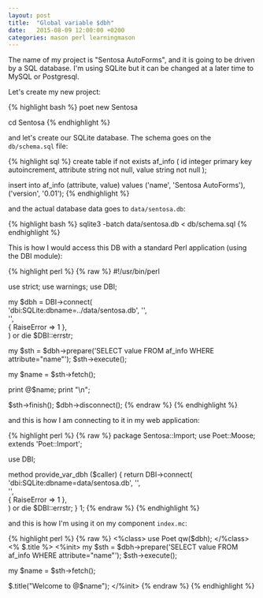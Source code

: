 ```yaml
---
layout: post
title:  "Global variable $dbh"
date:   2015-08-09 12:00:00 +0200
categories: mason perl learningmason
---
```

The name of my project is "Sentosa AutoForms", and it is going to be driven by a SQL database.
I'm using SQLite but it can be changed at a later time to MySQL or Postgresql.

Let's create my new project:

{% highlight bash %}
poet new Sentosa

cd Sentosa
{% endhighlight %}

and let's create our SQLite database. The schema goes on the <code>db/schema.sql</code> file:

{% highlight sql %}
create table if not exists af_info (
      id integer primary key autoincrement,
      attribute string not null,
      value string not null
    );

insert into af_info (attribute, value) values
('name', 'Sentosa AutoForms'),
('version', '0.01');
{% endhighlight %}

and the actual database data goes to `data/sentosa.db`:

{% highlight bash %}
sqlite3 -batch data/sentosa.db < db/schema.sql
{% endhighlight %}

This is how I would access this DB with a standard Perl application (using the DBI module):

{% highlight perl %}
{% raw %}
#!/usr/bin/perl

use strict;
use warnings;
use DBI;

my $dbh = DBI->connect(          
    'dbi:SQLite:dbname=../data/sentosa.db',
    '',                          
    '',                          
    { RaiseError => 1 },         
) or die $DBI::errstr;

my $sth = $dbh->prepare('SELECT value FROM af_info WHERE attribute="name"');
$sth->execute();

my $name = $sth->fetch();

print @$name;
print "\n";

$sth->finish();
$dbh->disconnect();
{% endraw %}
{% endhighlight %}

and this is how I am connecting to it in my web application:

{% highlight perl %}
{% raw %}
package Sentosa::Import;
use Poet::Moose;
extends 'Poet::Import';

use DBI;
 
method provide_var_dbh ($caller) {
  return DBI->connect(          
    'dbi:SQLite:dbname=data/sentosa.db',
    '',                          
    '',                          
    { RaiseError => 1 },         
  ) or die $DBI::errstr;
}
1;
{% endraw %}
{% endhighlight %}

and this is how I'm using it on my component `index.mc`:

{% highlight perl %}
{% raw %}
<%class>
use Poet qw($dbh);
</%class>
<% $.title %>
<%init>
my $sth = $dbh->prepare('SELECT value FROM af_info WHERE attribute="name"');
$sth->execute();

my $name = $sth->fetch();

$.title("Welcome to @$name");
</%init>
{% endraw %}
{% endhighlight %}
